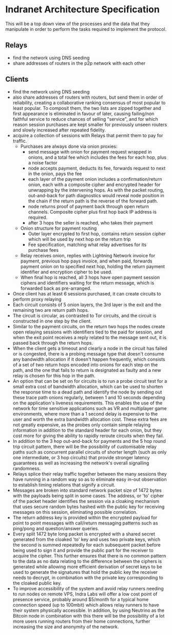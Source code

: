 # Indranet Architecture Specification

This will be a top down view of the processes and the data that they manipulate in order to perform the tasks required to implement the protocol.

## Relays

- find the network using DNS seeding
- share addresses of routers in the p2p network with each other

##  Clients

- find the network using DNS seeding
- also share addresses of routers with routers, but send them in order of reliability, creating a collaborative ranking consensus of most popular to least popular. To composit them, the two lists are zipped together and first appearance is eliminated in favour of later, causing failing/non faithful service to reduce chances of selling "service", and for which reason session purchases are kept smaller for previously unseen routers and slowly increased after repeated fidelity.
- acquire a collection of sessions with Relays that permit them to pay for traffic.
	- Purchases are always done via onion proxies:
		- send message with onion for payment request wrapped in onions, and a total fee which includes the fees for each hop, plus a noise factor
		- node accepts payment, deducts its fee, forwards request to next in the onion, pays the fee
		- each layer of the payment onion includes a confirmation/return onion, each with a composite cipher and encrypted header for unwrapping by the intervening hops. As with the packet routing, out-and-back for path diagnostics would reveal node position in the chain if the return path is the reverse of the forward path.
		- node returns proof of payment back through open return channels. Composite cipher plus first hop back IP address is required.
		- after 3 hops the seller is reached, who takes their payment
	- Onion structure for payment routing
		- Outer layer encrypted to first hop, contains return session cipher which will be used by next hop on the return trip
		- Fee specification, matching what relay advertises for its purchase fees
	- Relay receives onion, replies with Lightning Network invoice for payment, previous hop pays invoice, and when paid, forwards payment onion on to specified next hop, holding the return payment identifier and encryption cipher to be used.
	- When final hop is reached, all 3 hops have open payment session ciphers and identifiers waiting for the return message, which is forwarded back as pre-arranged.
- Once client has at least 6 sessions purchased, it can create circuits to perform proxy relaying
- Each circuit consists of 5 onion layers, the 3rd layer is the exit and the remaining two are return path hops.
- The circuit is circular, as contrasted to Tor circuits, and the circuit is constructed in one step by the client. 
- Similar to the payment circuits, on the return two hops the nodes create open relaying sessions with identifiers tied to the paid for session, and when the exit point receives a reply related to the message sent out, it is passed back through the return hops.
- When the client gets a timeout and clearly a node in the circuit has failed or is congested, there is a probing message type that doesn't consume any bandwidth allocation if it doesn't happen frequently, which consists of a set of two return hops encoded into onions for each step on the path, and the one that fails to return is designated as faulty and a new relay is chosen for this hop in the path.
- An option that can be set on for circuits is to run a probe circuit test for a small extra cost of bandwidth allocation, which can be used to shorten the response time to a dead path and identify the node by sending out these trace path onions regularly, between 1 and 10 seconds depending on the application's liveness requirements. This enables the use of the network for time sensitive applications such as VR and multiplayer game environments, where more than a 1 second delay is expensive to the user and worth the extra bandwidth allocation cost. These extra fees are not greatly expensive, as the probes only contain simple relaying information in addition to the standard header for each onion, but they cost more for giving the ability to rapidly reroute circuits when they fail.
- In addition to the 3 hop out-and-back for payments and the 5 hop round trip circuit pattern, there will be the possibility of customisable relay paths such as concurrent parallel circuits of shorter length (such as only one intermediate, or 3 hop circuits) that provide stronger latency guarantees as well as increasing the network's overall signalling randomness.
- Relays splice their relay traffic together between the many sessions they have running in a random way so as to eliminate easy in-out observation to establish timing relations that signify a circuit.
- Messages are broken into standard network packet size of 1472 bytes with the payloads being split in some cases. The address, or 'to' cipher of the packet header identifies the session via a cloaking mechanism that uses secure random bytes hashed with the public key for receiving messages on this session, eliminating possible correlation.
- The return address key is provided within the encrypted payload for point to point messages with call/return messaging patterns such as ping/pong and question/answer queries.
- Every split 1472 byte long packet is encrypted with a shared secret generated from the cloaked 'to' key and uses two private keys, which the second is summed repeatedly for each subsequent packet before being used to sign it and provide the public part for the receiver to acquire the cipher. This further ensures that there is no common pattern to the data as no data relating to the difference between the ciphers is generated while allowing more efficient derivation of secret keys to be used to generate the signatures that hold the public key the receiver needs to decrypt, in combination with the private key corresponding to the cloaked public key.
- To improve accessibility of the system and avoid relay runners needing to run nodes on remote VPS, Indra Labs will offer a low cost point of presence service, probably around $5/month for a typical home connection speed (up to 100mbit) which allows relay runners to have their system physically accessible. In addition, by using Neutrino as the Bitcoin node in combination with this there will be the possibility of a lot more users running routers from their home connections, further increasing the size and anonymity of the network.